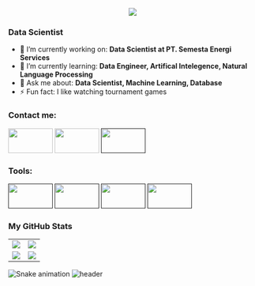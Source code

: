 <p align="center">
  <img src="https://capsule-render.vercel.app/api?text=Hey Everyone, I'M Muhammad Rafiq Fajar!🕹️&animation=fadeIn&type=waving&color=gradient&height=100"/>
</p>

### Data Scientist

- 🔭 I’m currently working on: __Data Scientist at PT. Semesta Energi Services__ 
- 🌱 I’m currently learning: __Data Engineer, Artifical Intelegence, Natural Language Processing__
- 💬 Ask me about: __Data Scientist, Machine Learning, Database__
- ⚡ Fun fact: I like watching tournament games

### Contact me:

<a href="https://www.linkedin.com/in/muhammad-rafiq-fajar-967a3b127/"><img src="https://www.vectorlogo.zone/logos/linkedin/linkedin-ar21.svg" width="90" height="50"/></a>
<a href="https://www.instagram.com/rafiqfjr/"><img src="https://www.vectorlogo.zone/logos/instagram/instagram-ar21.svg" width="90" height="50"/></a>
<a href=""><img src="https://www.vectorlogo.zone/logos/medium/medium-ar21.svg" width="90" height="50"/></a>

### Tools:

<a href=""><img src="https://www.vectorlogo.zone/logos/python/python-ar21.svg" width="90" height="50"/></a>
<a href=""><img src="https://www.vectorlogo.zone/logos/jupyter/jupyter-ar21.svg" width="90" height="50"/></a>
<a href=""><img src="https://www.vectorlogo.zone/logos/microsoft/microsoft-ar21.svg" width="90" height="50"/></a>
<a href=""><img src="https://www.vectorlogo.zone/logos/google_analytics/google_analytics-ar21.svg" width="90" height="50"/></a>


### My GitHub Stats

<table>
    <tr>
        <td>
            <img src="https://github-profile-trophy.vercel.app/?username=Rafiqfjr&row=3&column=4&no-bg=true"/>
        </td>
        <td>
            <img src="https://github-readme-streak-stats.herokuapp.com/?user=Rafiqfjr"/>
        </td> 
    </tr>
    <tr>
        <td>
            <img src="https://github-readme-stats.vercel.app/api?username=Rafiqfjr&count_private=true&show_icons=true"/>
        </td>
        <td>
            <img src="https://github-readme-stats.vercel.app/api/top-langs/?username=Rafiqfjr&langs_count=10&layout=compact&hide=php,scss,css,html,batchfile,gherkin,freemarker,xslt,tsql,ruby"/>
        </td>
    </tr>
</table>

![Snake animation](https://github.com/Rafiqfjr/Rafiqfjr/blob/output/github-contribution-grid-snake.svg)
![header](https://capsule-render.vercel.app/api?type=wave&color=auto&height=300&section=header&text=capsule%20render&fontSize=90)

<!--
**Rafiqfjr/Rafiqfjr** is a ✨ _special_ ✨ repository because its `README.md` (this file) appears on your GitHub profile.

Here are some ideas to get you started:

- 🔭 I’m currently working on ...
- 🌱 I’m currently learning ...
- 👯 I’m looking to collaborate on ...
- 🤔 I’m looking for help with ...
- 💬 Ask me about ...
- 📫 How to reach me: ...
- 😄 Pronouns: ...
- ⚡ Fun fact: ...
-->
